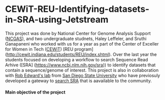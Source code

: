 # CEWiT-REU-Identifying-datasets-in-SRA-using-Jetstream

This project was done by National Center for Genome Analysis Support ([NCGAS](https://ncgas.org/)), and two undergraduate studnets, Haley Leffeler, and Sruthi Ganapaneni who worked with us for a year as part of the Center of Exceller for Women in Tech ([CEWiT](http://cewit.indiana.edu/)) [REU program] (http://cewit.indiana.edu/students/REU/index.shtml). Over the last  year the students focused on developing a workflow to search Sequence Read Arhive ([SRA] (https://www.ncbi.nlm.nih.gov/sra)) to identify datasets that contain a sequence/genome of interest. This project is also in collaboration with [Rob Edward's lab](https://edwards.sdsu.edu) from [San Diego State University](https://www.sdsu.edu/) who have previosuly developed a gateway to [search SRA](https://www.searchsra.org/) that is aavailable to the community. 

#### Main objective of the project
